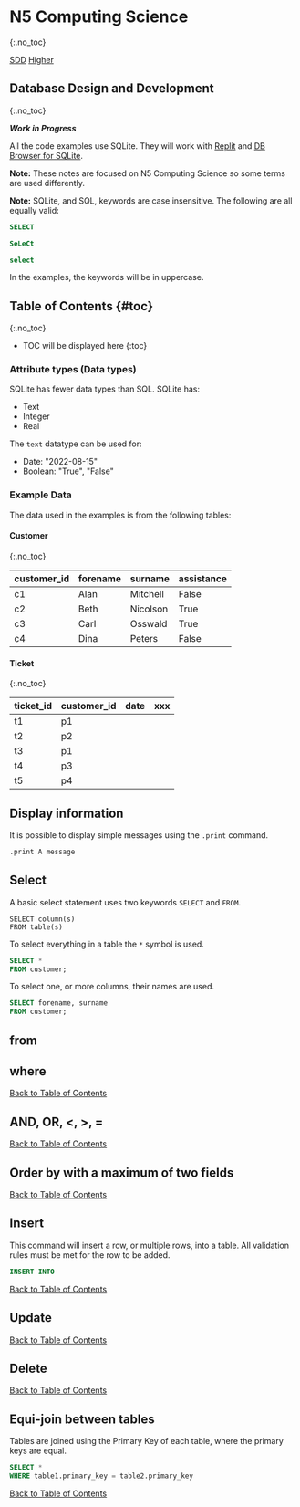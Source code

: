 # N5 Computing Science
{:.no_toc}

[SDD](index.md)
[Higher](H-CS-SDD.md)

## Database Design and Development
{:.no_toc}

___Work in Progress___

All the code examples use SQLite.  They will work with [Replit](https://replit.com/) and [DB Browser for SQLite](https://sqlitebrowser.org/).

**Note:** These notes are focused on N5 Computing Science so some terms are used differently.

**Note:**  SQLite, and SQL, keywords are case insensitive.  The following are all equally valid:

``` sql
SELECT
```
``` sql
SeLeCt
```

``` sql
select
```

In the examples, the keywords will be in uppercase.

## Table of Contents {#toc}
{:.no_toc}

* TOC will be displayed here
{:toc}

### Attribute types (Data types)

SQLite has fewer data types than SQL.  SQLite has:

* Text
* Integer
* Real

The `text` datatype can be used for:

* Date: "2022-08-15"
* Boolean: "True", "False"

### Example Data

The data used in the examples is from the following tables:

#### Customer
{:.no_toc}

| customer_id | forename| surname | assistance |
| -- | -- | -- | -- |
| c1 | Alan | Mitchell | False |
| c2 | Beth | Nicolson | True |
| c3 | Carl | Osswald | True |
| c4 | Dina | Peters | False |

#### Ticket
{:.no_toc}

| ticket_id | customer_id| date| xxx |
| -- | -- | -- | -- |
| t1 | p1 |  |  |
| t2 | p2 |  |  |
| t3 | p1 |  |  |
| t4 | p3 |  |  |
| t5 | p4 |  |  |

## Display information

It is possible to display simple messages using the `.print` command.

``` sql
.print A message
```

## Select

A basic select statement uses two keywords `SELECT` and `FROM`.   

```
SELECT column(s)
FROM table(s)
```

To select everything in a table the `*` symbol is used.

``` sql
SELECT *
FROM customer;
```

To select one, or more columns, their names are used.

``` sql
SELECT forename, surname
FROM customer;
```


## from

## where



[Back to Table of Contents](#toc)

## AND, OR, <, >, =



[Back to Table of Contents](#toc)

## Order by with a maximum of two fields



[Back to Table of Contents](#toc)

## Insert

This command will insert a row, or multiple rows, into a table.  All validation rules must be met for the row to be added.

``` sql
INSERT INTO 
```

[Back to Table of Contents](#toc)

## Update



[Back to Table of Contents](#toc)

## Delete



[Back to Table of Contents](#toc)

## Equi-join between tables

Tables are joined using the Primary Key of each table, where the primary keys are equal.

``` sql
SELECT *
WHERE table1.primary_key = table2.primary_key
```

[Back to Table of Contents](#toc)
